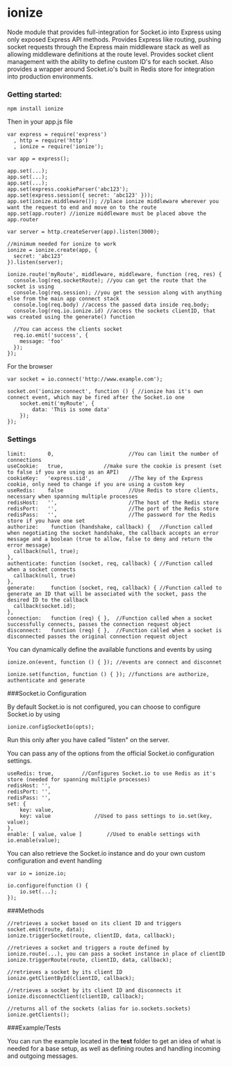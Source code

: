 ionize
=====

Node module that provides full-integration for Socket.io into Express using only exposed Express API methods. Provides Express like routing, pushing socket requests through the Express main middleware stack as well as allowing middleware definitions at the route level. Provides socket client management with the ability to define custom ID's for each socket. Also provides a wrapper around Socket.io's built in Redis store for integration into production environments.

### Getting started:

```
npm install ionize
```

Then in your app.js file

```
var express = require('express')
  , http = require('http')
  , ionize = require('ionize');
  
var app = express();
  
app.set(...);
app.set(...);
app.set(...);
app.set(express.cookieParser('abc123');
app.set(express.session({ secret: 'abc123' }));
app.set(ionize.middleware()); //place ionize middleware wherever you want the request to end and move on to the route
app.set(app.router) //ionize middleware must be placed above the app.router

var server = http.createServer(app).listen(3000);

//minimum needed for ionize to work
ionize = ionize.create(app, {
  secret: 'abc123' 
}).listen(server);

ionize.route('myRoute', middleware, middleware, function (req, res) {
  console.log(req.socketRoute); //you can get the route that the socket is using 
  console.log(req.session); //you get the session along with anything else from the main app connect stack
  console.log(req.body) //access the passed data inside req.body;
  console.log(req.io.ionize.id) //access the sockets clientID, that was created using the generate() function
  
  //You can access the clients socket
  req.io.emit('success', {
    message: 'foo'
  });
});

```

For the browser

```
var socket = io.connect('http://www.example.com');

socket.on('ionize:connect', function () { //ionize has it's own connect event, which may be fired after the Socket.io one
	socket.emit('myRoute', {
		data: 'This is some data'
	});
});
```

### Settings

```
limit:       0,                        //You can limit the number of connections
useCookie:   true,		       //make sure the cookie is present (set to false if you are using as an API)
cookieKey:   'express.sid',            //The key of the Express cookie, only need to change if you are using a custom key
useRedis:    false                     //Use Redis to store clients, necessary when spanning multiple processes
redisHost:   '',                       //The host of the Redis store
redisPort:   '',                       //The port of the Redis store
redisPass:   '',                       //The password for the Redis store if you have one set
authorize:    function (handshake, callback) {   //Function called when negotiating the socket handshake, the callback accepts an error message and a boolean (true to allow, false to deny and return the error message)
  callback(null, true);
},
authenticate: function (socket, req, callback) { //Function called when a socket connects
  callback(null, true)
},
generate:     function (socket, req, callback) { //Function called to generate an ID that will be associated with the socket, pass the desired ID to the callback
  callback(socket.id);
},
connection:   function (req) { },  //Function called when a socket successfully connects, passes the connection request object
disconnect:   function (req) { },  //Function called when a socket is disconnected passes the original connection request object
```

You can dynamically define the available functions and events by using
```
ionize.on(event, function () { }); //events are connect and disconnet
```
```
ionize.set(function, function () { }); //functions are authorize, authenticate and generate
```

###Socket.io Configuration

By default Socket.io is not configured, you can choose to configure Socket.io by using
```
ionize.configSocketIo(opts);
```
Run this only after you have called "listen" on the server.

You can pass any of the options from the official Socket.io configuration settings.
```
useRedis: true, 		//Configures Socket.io to use Redis as it's store (needed for spanning multiple processes)
redisHost: '',
redisPort: '',
redisPass: '',
set: {
	key: value,
	key: value              //Used to pass settings to io.set(key, value);
},
enable: [ value, value ]        //Used to enable settings with io.enable(value);
```

You can also retrieve the Socket.io instance and do your own custom configuration and event handling
```
var io = ionize.io;

io.configure(function () {
	io.set(...);
});
```

###Methods
```
//retrieves a socket based on its client ID and triggers socket.emit(route, data);
ionize.triggerSocket(route, clientID, data, callback); 

//retrieves a socket and triggers a route defined by ionize.route(...), you can pass a socket instance in place of clientID
ionize.triggerRoute(route, clientID, data, callback);

//retrieves a socket by its client ID
ionize.getClientById(clientID, callback);

//retrieves a socket by its client ID and disconnects it
ionize.disconnectClient(clientID, callback);

//returns all of the sockets (alias for io.sockets.sockets)
ionize.getClients();
```

###Example/Tests

You can run the example located in the **test** folder to get an idea of what is needed for a base setup, as well as defining routes and handling incoming and outgoing messages.
